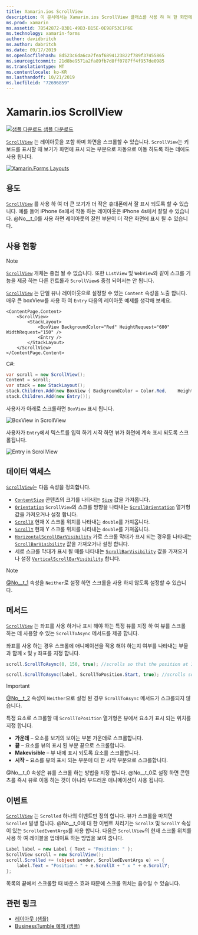 ```yaml
---
title: Xamarin.ios ScrollView
description: 이 문서에서는 Xamarin.ios ScrollView 클래스를 사용 하 여 한 화면에만 맞지 않는 레이아웃을 제공 하 고 콘텐츠를 사용 하 여 키보드의 공간을 확보 하는 방법을 설명 합니다.
ms.prod: xamarin
ms.assetid: 7B542872-B3D1-49B3-B15E-0E98F53C1F6E
ms.technology: xamarin-forms
author: davidbritch
ms.author: dabritch
ms.date: 09/17/2019
ms.openlocfilehash: 8d523c6da6ca7feaf6894123822f789f37455865
ms.sourcegitcommit: 21d8be9571a2fa89fb7d8ff0787ff4f957de0985
ms.translationtype: MT
ms.contentlocale: ko-KR
ms.lasthandoff: 10/21/2019
ms.locfileid: "72696859"
---
```

# <a name="xamarinforms-scrollview"></a>Xamarin.ios ScrollView

[![샘플 다운로드](~/media/shared/download.png) 샘플 다운로드](https://docs.microsoft.com/samples/xamarin/xamarin-forms-samples/userinterface-layout)

[`ScrollView`](xref:Xamarin.Forms.ScrollView) 는 레이아웃을 포함 하며 화면을 스크롤할 수 있습니다. `ScrollView`는 키보드를 표시할 때 보기가 화면에 표시 되는 부분으로 자동으로 이동 하도록 하는 데에도 사용 됩니다.

[![](scroll-view-images/layouts-sml.png "Xamarin.Forms Layouts")](scroll-view-images/layouts.png#lightbox "Xamarin.Forms Layouts")

## <a name="purpose"></a>용도

[`ScrollView`](xref:Xamarin.Forms.ScrollView) 를 사용 하 여 더 큰 보기가 더 작은 휴대폰에서 잘 표시 되도록 할 수 있습니다. 예를 들어 iPhone 6s에서 작동 하는 레이아웃은 iPhone 4s에서 잘릴 수 있습니다. @No__t_0를 사용 하면 레이아웃의 잘린 부분이 더 작은 화면에 표시 될 수 있습니다.

## <a name="usage"></a>사용 현황

> [!NOTE]
> [`ScrollView`](xref:Xamarin.Forms.ScrollView) 개체는 중첩 될 수 없습니다. 또한 `ListView` 및 `WebView`와 같이 스크롤 기능을 제공 하는 다른 컨트롤과 `ScrollView`s 중첩 되어서는 안 됩니다.

[`ScrollView`](xref:Xamarin.Forms.ScrollView) 는 단일 뷰나 레이아웃으로 설정할 수 있는 `Content` 속성을 노출 합니다. 매우 큰 boxView를 사용 하 여 `Entry` 다음의 레이아웃 예제를 생각해 보세요.

```xaml
<ContentPage.Content>
    <ScrollView>
        <StackLayout>
            <BoxView BackgroundColor="Red" HeightRequest="600" WidthRequest="150" />
            <Entry />
        </StackLayout>
    </ScrollView>
</ContentPage.Content>
```

C#:

```csharp
var scroll = new ScrollView();
Content = scroll;
var stack = new StackLayout();
stack.Children.Add(new BoxView { BackgroundColor = Color.Red,    HeightRequest = 600, WidthRequest = 600 });
stack.Children.Add(new Entry());
```

사용자가 아래로 스크롤하면 `BoxView` 표시 됩니다.

![](scroll-view-images/scroll-start.png "BoxView in ScrollView")

사용자가 `Entry`에서 텍스트를 입력 하기 시작 하면 뷰가 화면에 계속 표시 되도록 스크롤됩니다.

![](scroll-view-images/scroll-end.png "Entry in ScrollView")

## <a name="properties"></a>데이터 액세스

[`ScrollView`](xref:Xamarin.Forms.ScrollView)는 다음 속성을 정의합니다.

- [`ContentSize`](xref:Xamarin.Forms.ScrollView.ContentSizeProperty) 콘텐츠의 크기를 나타내는 [`Size`](xref:Xamarin.Forms.Size) 값을 가져옵니다.
- [`Orientation`](xref:Xamarin.Forms.ScrollView.OrientationProperty) `ScrollView`의 스크롤 방향을 나타내는 [`ScrollOrientation`](xref:Xamarin.Forms.ScrollOrientation) 열거형 값을 가져오거나 설정 합니다.
- [`ScrollX`](xref:Xamarin.Forms.ScrollView.ScrollXProperty) 현재 X 스크롤 위치를 나타내는 `double`를 가져옵니다.
- [`ScrollY`](xref:Xamarin.Forms.ScrollView.ScrollYProperty) 현재 Y 스크롤 위치를 나타내는 `double`를 가져옵니다.
- [`HorizontalScrollBarVisibility`](xref:Xamarin.Forms.ScrollView.HorizontalScrollBarVisibilityProperty) 가로 스크롤 막대가 표시 되는 경우를 나타내는 [`ScrollBarVisibility`](xref:Xamarin.Forms.ScrollBarVisibility) 값을 가져오거나 설정 합니다.
- 세로 스크롤 막대가 표시 될 때를 나타내는 [`ScrollBarVisibility`](xref:Xamarin.Forms.ScrollBarVisibility) 값을 가져오거나 설정 [`VerticalScrollBarVisibility`](xref:Xamarin.Forms.ScrollView.VerticalScrollBarVisibilityProperty) 합니다.

> [!NOTE]
> [@No__t_1](xref:Xamarin.Forms.ScrollView.OrientationProperty) 속성을 `Neither`로 설정 하면 스크롤을 사용 하지 않도록 설정할 수 있습니다.

## <a name="methods"></a>메서드

[`ScrollView`](xref:Xamarin.Forms.ScrollView) 는 좌표를 사용 하거나 표시 해야 하는 특정 뷰를 지정 하 여 뷰를 스크롤 하는 데 사용할 수 있는 `ScrollToAsync` 메서드를 제공 합니다.

좌표를 사용 하는 경우 스크롤에 애니메이션을 적용 해야 하는지 여부를 나타내는 부울과 함께 `x` 및 `y` 좌표를 지정 합니다.

```csharp
scroll.ScrollToAsync(0, 150, true); //scrolls so that the position at 150px from the top is visible

scroll.ScrollToAsync(label, ScrollToPosition.Start, true); //scrolls so that the label is at the start of the list
```

> [!IMPORTANT]
> [@No__t_2](xref:Xamarin.Forms.ScrollView.OrientationProperty) 속성이 `Neither`으로 설정 된 경우 `ScrollToAsync` 메서드가 스크롤되지 않습니다.

특정 요소로 스크롤할 때 `ScrollToPosition` 열거형은 뷰에서 요소가 표시 되는 위치를 지정 합니다.

- **가운데** &ndash; 요소를 보기의 보이는 부분 가운데로 스크롤합니다.
- **끝** &ndash; 요소를 뷰의 표시 된 부분 끝으로 스크롤합니다.
- **Makevisible** &ndash; 뷰 내에 표시 되도록 요소를 스크롤합니다.
- **시작** &ndash; 요소를 뷰의 표시 되는 부분에 대 한 시작 부분으로 스크롤합니다.

@No__t_0 속성은 뷰를 스크롤 하는 방법을 지정 합니다. @No__t_0로 설정 하면 콘텐츠를 즉시 뷰로 이동 하는 것이 아니라 부드러운 애니메이션이 사용 됩니다.

## <a name="events"></a>이벤트

[`ScrollView`](xref:Xamarin.Forms.ScrollView) 는 `Scrolled` 하나의 이벤트만 정의 합니다. 뷰가 스크롤을 마치면 `Scrolled` 발생 합니다. @No__t_0에 대 한 이벤트 처리기는 `ScrollX` 및 `ScrollY` 속성이 있는 `ScrolledEventArgs`를 사용 합니다. 다음은 `ScrollView`의 현재 스크롤 위치를 사용 하 여 레이블을 업데이트 하는 방법을 보여 줍니다.

```csharp
Label label = new Label { Text = "Position: " };
ScrollView scroll = new ScrollView();
scroll.Scrolled += (object sender, ScrolledEventArgs e) => {
    label.Text = "Position: " + e.ScrollX + " x " + e.ScrollY;
};
```

목록의 끝에서 스크롤할 때 바운스 효과 때문에 스크롤 위치는 음수일 수 있습니다.

## <a name="related-links"></a>관련 링크

- [레이아웃 (샘플)](https://docs.microsoft.com/samples/xamarin/xamarin-forms-samples/userinterface-layout)
- [BusinessTumble 예제 (샘플)](https://docs.microsoft.com/samples/xamarin/xamarin-forms-samples/userinterface-businesstumble)

